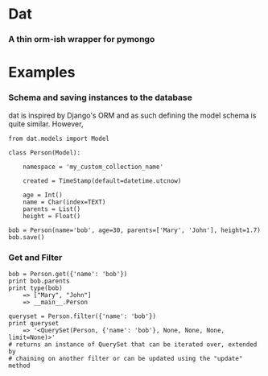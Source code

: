 # Dat
### A thin orm-ish wrapper for pymongo

# Examples

### Schema and saving instances to the database

dat is inspired by Django's ORM and as such defining the model schema is quite
similar. However,

    from dat.models import Model

    class Person(Model):

        namespace = 'my_custom_collection_name'

        created = TimeStamp(default=datetime.utcnow)

        age = Int()
        name = Char(index=TEXT)
        parents = List()
        height = Float()

    bob = Person(name='bob', age=30, parents=['Mary', 'John'], height=1.7)
    bob.save()

### Get and Filter

    bob = Person.get({'name': 'bob'})
    print bob.parents
    print type(bob)
        => ["Mary", "John"]
        => __main__.Person

    queryset = Person.filter({'name': 'bob'})
    print queryset
        => '<QuerySet(Person, {'name': 'bob'}, None, None, None, limit=None)>'
    # returns an instance of QuerySet that can be iterated over, extended by
    # chaining on another filter or can be updated using the "update" method
